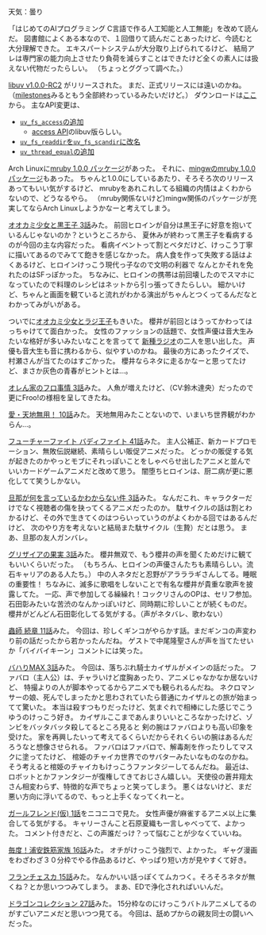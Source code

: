 天気：曇り

「はじめてのAIプログラミング C言語で作る人工知能と人工無能」を改めて読んだ。
図書館によくある本なので、１回借りて読んだことあったけど、今読むと大分理解できた。
エキスパートシステムが大分取り上げられてるけど、
結局アレは専門家の能力向上させたり負荷を減らすことはできたけど全くの素人には扱えない代物だったらしい。
（ちょっとググって調べた。）

[libuv v1.0.0-RC2](https://github.com/joyent/libuv/commit/e3ea6c1179cc8b42d6bc48df3d359a2149ebbab5)
がリリースされた。
まだ、正式リリースには遠いのかね。
（[milestones](https://github.com/joyent/libuv/milestones)みるともう全部終わっているみたいだけど。）
ダウンロードは[ここ](http://libuv.org/dist/v1.0.0-rc2/)から。
主なAPI変更は、
* [`uv_fs_access`の追加](https://github.com/joyent/libuv/commit/c18205a1c588b5cfb7ea74c67b5e2974ebeff7ab)
  * [access API](http://man7.org/linux/man-pages/man2/access.2.html)のlibuv版らしい。
* [`uv_fs_readdir`を`uv_fs_scandir`に改名](https://github.com/joyent/libuv/commit/03e53f1cf76e9388e46fd66406b91ef598876986)
* [`uv_thread_equal`の追加](https://github.com/joyent/libuv/commit/59658a8de7cc05a58327a164fd2ed4b050f8b4f4)

Arch Linuxに[mruby 1.0.0 パッケージ](https://aur.archlinux.org/packages/mruby/)があった。
それに、[mingwのmruby 1.0.0パッケージ](https://aur.archlinux.org/packages/mingw-w64-mruby/)もあった。
ちゃんと1.0.0にしているあたり、そろそろ次のリリースあってもいい気がするけど、
mrubyをあれこれしてる組織の内情はよくわからないので、どうなるやら。
（mruby関係ないけど)mingw関係のパッケージが充実してならArch Linuxしようかなーと考えてしまう。

[オオカミ少女と黒王子 3話](http://www.nicovideo.jp/watch/1413538474)みた。
前回ヒロインが自分は黒王子に好意を抱いているんじゃないのか？というところから、
夏休みが終わって黒王子を看病するのが今回の主な内容だった。
看病イベントって割とベタだけど、けっこう丁寧に描いてあるのでみてて飽きを感じなかった。
病人食を作って失敗する話はよくあるけど、ヒロインけっこう現代っ子なので文明の利器で
なんとかそれを免れたのはSFっぽかった。
ちなみに、ヒロインの携帯は前回壊したのでスマホになっていたので料理のレシピはネットから引っ張ってきたらしい。
細かいけど、ちゃんと画面を観ていると流れがわかる演出がちゃんとつくってるんだなとわかってみがいがある。

ついでに[オオカミ少女とラジ王子](http://hibiki-radio.jp/description/ookamishojo)もきいた。
櫻井が前回とはうってかわってはっちゃけてて面白かった。
女性のファッションの話題で、女性声優は音大生みたいな格好が多いみたいなことを言ってて
[新種ラジオ](http://shinshu-radio.com/)の二人を思い出した。
声優も音大生も音に携わるから、似やすいのかね。
最後の方にあったクイズで、村瀬さんが当てたのはすごかった。
櫻井ならネタに走るかなーと思ってたけど、まさか灰色の青春がヒントとは...。

[オレん家のフロ事情 3話](http://www.nicovideo.jp/watch/1413538032)みた。
人魚が増えたけど、（CV:鈴木達央）だったので更にFroo!の様相を呈してきたね。

[愛・天地無用！ 10話](http://www.nicovideo.jp/watch/1413520867)みた。
天地無用みたことないので、いまいち世界観がわからん...。

[フューチャーファイト バディファイト 41話](http://www.nicovideo.jp/watch/1413777741)みた。
主人公補正、新カードプロモーション、無敗伝説継続、素晴らしい販促アニメだった。
どっかの販促する気が起きたのかやっとモブにそれっぽいことをしゃべらせ出したアニメと並んで
いいカードゲームアニメだと改めて思う。
闇堕ちヒロインは、厨二病が更に悪化してて笑うしかない。

[旦那が何を言っているかわからない件 3話](http://www.nicovideo.jp/watch/1413788951)みた。
なんだこれ、キャラクターだけでなく視聴者の傷を抉ってくるアニメだったのか。
駄サイクルの話は割とわかるけど、その外で生きてくのはつらいっていうのがよくわかる回ではあるんだけど、
次のやり方を考えないと結局また駄サイクル（生贄）だとは思う。
まあ、旦那の友人ガンバレ。

[グリザイアの果実 3話](http://www.nicovideo.jp/watch/1413536621)みた。
櫻井無双で、もう櫻井の声を聞くためだけに観てもいいくらいだった。
（もちろん、ヒロインの声優さんたちも素晴らしい。流石キャリアのある人たち。）
中の人ネタだと忍野がアラララギさんしてる。睡眠の重要性！
ちなみに、滅多に歌唱をしないことで有名な櫻井が貴重な歌声を披露してた。
一応、声で参加してる繰繰れ！コックリさんのOPは、セリフ参加。
石田彰みたいな苦渋のなんかっぽいけど、同時期に珍しいことが続くものだ。
櫻井がどんどん石田彰化してる気がする。（声がネタバレ、歌わない）

[蟲師 続章 11話](http://www.nicovideo.jp/watch/1413524903)みた。
今回は、珍しくギンコがやらかす話。まだギンコの声変わり前の話だったから若かったんだね。
ゲストで中尾隆聖さんが声を当てたせいか「バイバイキーン」コメントには笑った。

[バハりMAX 3話](http://www.nicovideo.jp/watch/1413525557)みた。
今回は、落ちぶれ騎士カイザルがメインの話だった。
ファバロ（主人公）は、チャラいけど度胸あったり、アニメじゃなかなか居ないけど、
特撮よりの人が脚本やってるからアニメでも観られるんだね。
ネクロマンサーの娘、死んでしまったかと思わされていたら普通にカイザルとの旅が始まってて驚いた。
本当は殺すつもりだったけど、気まぐれで相棒にした感じでこうゆうのけっこう好き。
カイザルここまであんまりいいところなかったけど、ゾンビをバッタバッタ殺してるところ見ると
剣の腕はファバロよりも高い印象を受けた。
家を再興したいって考えてるくらいだからそれくらいの腕はあるんだろうなと想像させられる。
ファバロはファバロで、解毒剤を作ったりしてマスクに塗ってたけど、
棺姫のチャイカ世界でのサバターみたいなものなのかね。
そう考えると棺姫のチャイカもけっこうファンタジーしてるんだね。
最近は、ロボットとかファンタジーが復権してきておじさん嬉しい。
天使役の蒼井翔太さん相変わらず、特徴的な声でちょっと笑ってしまう。
悪くはないけど、まだ悪い方向に浮いてるので、もっと上手くなってくれーと。

[ガールフレンド(仮) 1話](http://www.nicovideo.jp/watch/1413516141)をニコニコで見た。
女性声優が麻雀するアニメ以上に集合してる気がする。
キャリーさんこと石原夏織も一言しゃべってて、よかった。
コメント付きだと、この声誰だっけ？って悩むことが少なくていいね。

[毎度！浦安鉄筋家族 16話](http://www.nicovideo.jp/watch/1413346086)みた。
オチがけっこう強烈で、よかった。
ギャグ漫画をわざわざ３０分枠でやる作品あるけど、やっぱり短い方が見やすくて好き。

[フランチェスカ 15話](http://www.nicovideo.jp/watch/1413345851)みた。
なんかいい話っぽくてムカつく。そろそろネタが無くね？とか思いつつみてしまう。
まあ、EDで浄化されればいいんだ。

[ドラゴンコレクション 27話](http://www.nicovideo.jp/watch/1413347417)みた。
15分枠なのにけっこうバトルアニメしてるのがすごいアニメだと思いつつ見てる。
今回は、舐めプからの親友同士の闘いへだった。
